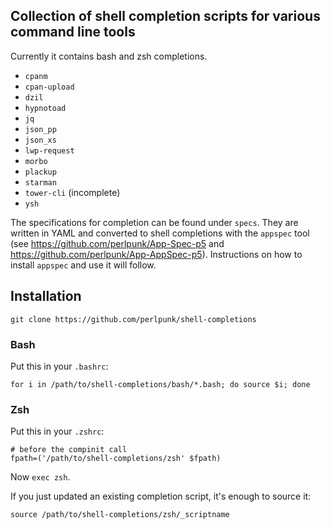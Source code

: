 ## Collection of shell completion scripts for various command line tools

Currently it contains bash and zsh completions.

* `cpanm`
* `cpan-upload`
* `dzil`
* `hypnotoad`
* `jq`
* `json_pp`
* `json_xs`
* `lwp-request`
* `morbo`
* `plackup`
* `starman`
* `tower-cli` (incomplete)
* `ysh`

The specifications for completion can be found under `specs`. They are written
in YAML and converted to shell completions with the `appspec` tool (see
https://github.com/perlpunk/App-Spec-p5 and
https://github.com/perlpunk/App-AppSpec-p5).
Instructions on how to install `appspec` and use it will follow.

## Installation

    git clone https://github.com/perlpunk/shell-completions

### Bash

Put this in your `.bashrc`:

    for i in /path/to/shell-completions/bash/*.bash; do source $i; done

### Zsh

Put this in your `.zshrc`:

    # before the compinit call
    fpath=('/path/to/shell-completions/zsh' $fpath)

Now `exec zsh`.

If you just updated an existing completion script, it's enough to source it:

    source /path/to/shell-completions/zsh/_scriptname

